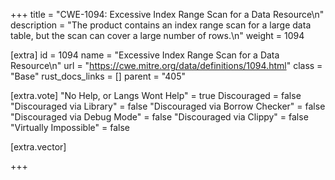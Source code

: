 +++
title = "CWE-1094: Excessive Index Range Scan for a Data Resource\n"
description = "The product contains an index range scan for a large data table, but the scan can cover a large number of rows.\n"
weight = 1094

[extra]
id = 1094
name = "Excessive Index Range Scan for a Data Resource\n"
url = "https://cwe.mitre.org/data/definitions/1094.html"
class = "Base"
rust_docs_links = []
parent = "405"

[extra.vote]
"No Help, or Langs Wont Help" = true
Discouraged = false
"Discouraged via Library" = false
"Discouraged via Borrow Checker" = false
"Discouraged via Debug Mode" = false
"Discouraged via Clippy" = false
"Virtually Impossible" = false

[extra.vector]

+++